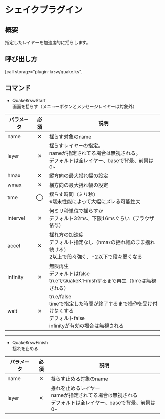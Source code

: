 # シェイクプラグイン
## 概要  
指定したレイヤーを加速度的に揺らします。

## 呼び出し方  
[call storage="plugin-krsw/quake.ks"]

## コマンド  
* QuakeKrswStart  
画面を揺らす（メニューボタンとメッセージレイヤーは対象外）

|パラメータ|必須|説明|
|---|:-:|---|
|name|✕|揺らす対象のname|
|layer|✕|揺らすレイヤーの指定。<br>nameが指定されてる場合は無視される。<br>デフォルトは全レイヤー、baseで背景、前景は0~|
|hmax|✕|縦方向の最大揺れ幅の設定|
|wmax|✕|横方向の最大揺れ幅の設定|
|time|◯|揺らす時間（ミリ秒）<br>※端末性能によって大幅にズレる可能性大|
|intervel|✕|何ミリ秒単位で揺らすか<br>デフォルト32ms、下限16msぐらい（ブラウザ依存）|
|accel|✕|揺れ方の加速度<br>デフォルト指定なし（hmaxの揺れ幅のまま揺れ続ける）<br>2以上で段々強く、-2以下で段々弱くなる|
|infinity|✕|無限再生<br>デフォルトはfalse<br>trueでQuakeKrFinishするまで再生（timeは無視される）|
|wait|✕|true/false<br>timeで指定した時間が終了するまで操作を受け付けなくする<br>デフォルトfalse<br>infinityが有効の場合は無視される|
---
* QuakeKrswFinish  
揺れを止める

|パラメータ|必須|説明|
|---|:-:|---|
|name|✕|揺らす止める対象のname|
|layer|✕|揺れを止めるレイヤー<br>nameが指定されてる場合は無視される<br>デフォルトは全レイヤー、baseで背景、前景は0~|